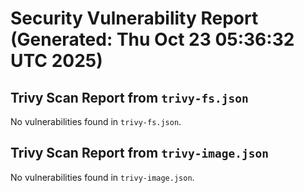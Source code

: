 # Security Vulnerability Report (Generated: Thu Oct 23 05:36:32 UTC 2025)


## Trivy Scan Report from `trivy-fs.json`
No vulnerabilities found in `trivy-fs.json`.

## Trivy Scan Report from `trivy-image.json`
No vulnerabilities found in `trivy-image.json`.
